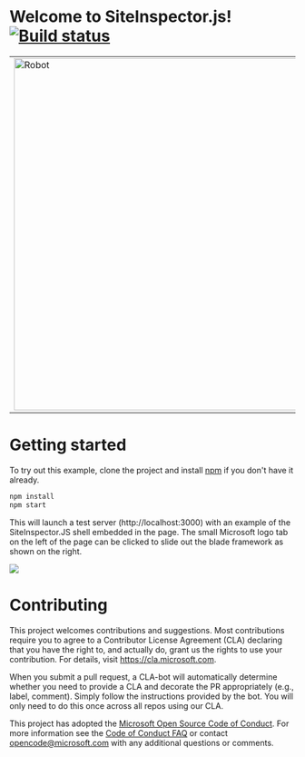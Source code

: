 
# Welcome to SiteInspector.js!&nbsp;&nbsp;&nbsp; [![Build status](https://siteinspector.visualstudio.com/SiteInspector/_apis/build/status/SiteInspector-Master%20build?branch=master)](https://siteinspector.visualstudio.com/SiteInspector/_build/latest?definitionId=1&branch=master)

<table>
  <tr>
    <td><img src="https://redir.blob.core.windows.net/assets/SILogoGithub.png" alt="Robot" width="620" style="float:left; margin-right:20pt"/></td>
    <td>SiteInspector.js is a framework for a lightweight pane that slides out from the side of your browser 
window and can be used to enhance any web site or portal with additional, contextual content. Use it
to display usage statistics, expose diagnostic tools, show performance analytics, or any other useful 
information to help you manage and maintain your site.</td>
  </tr>  
</table>

# Getting started

To try out this example, clone the project and install [npm](https://github.com/npm/cli) if you don't have it already.


```sh
npm install
npm start
```

This will launch a test server (http://localhost:3000) with an example of the SiteInspector.JS shell embedded in the page. The small Microsoft logo tab on the left of the page can be clicked to slide out the blade framework as shown on the right.

<img src="https://redir.blob.core.windows.net/assets/GitHubSICapture.PNG">

# Contributing

This project welcomes contributions and suggestions.  Most contributions require you to agree to a
Contributor License Agreement (CLA) declaring that you have the right to, and actually do, grant us
the rights to use your contribution. For details, visit https://cla.microsoft.com.

When you submit a pull request, a CLA-bot will automatically determine whether you need to provide
a CLA and decorate the PR appropriately (e.g., label, comment). Simply follow the instructions
provided by the bot. You will only need to do this once across all repos using our CLA.

This project has adopted the [Microsoft Open Source Code of Conduct](https://opensource.microsoft.com/codeofconduct/).
For more information see the [Code of Conduct FAQ](https://opensource.microsoft.com/codeofconduct/faq/) or
contact [opencode@microsoft.com](mailto:opencode@microsoft.com) with any additional questions or comments.
